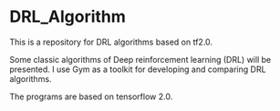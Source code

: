 # DRL_Algorithm
This is a repository for DRL algorithms based on tf2.0.

Some classic algorithms of Deep reinforcement learning (DRL) will be presented. 
I use Gym as a toolkit for developing and comparing DRL algorithms. 

The programs are based on tensorflow 2.0.


